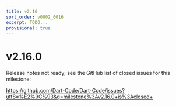 ```yaml
---
title: v2.16
sort_order: v0002_0016
excerpt: TODO...
provisional: true
---
```


# v2.16.0

Release notes not ready; see the GitHub list of closed issues for this milestone:

https://github.com/Dart-Code/Dart-Code/issues?utf8=%E2%9C%93&q=milestone%3Av2.16.0+is%3Aclosed+
